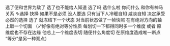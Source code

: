 选了便和世界为敌了 选了也不能给人知道
选了吗 选什么啦 你问什么 和你有神马关系
♑︎选择 抉择 如果不是必须 没人要选
只有当下人冷暖自知 咸淡自知 决定承受必然的选择
选了 就冻结下一个状态 对当前状态做了一帧快照
在有绝对方向的轴上取一个切面
（♐︎好像有绝对等分性质 每划切一下都得同时多一个维度
或者 原维度也不存在边缘
他总上一个维度去切 随便什么角度切
在原维度造成唯一断点 “等分”是另一种观点）
